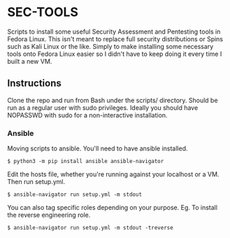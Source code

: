 # SEC-TOOLS

Scripts to install some useful Security Assessment and Pentesting tools in Fedora Linux.
This isn't meant to replace full security distributions or Spins such as Kali Linux or the like. Simply to make installing some necessary tools onto Fedora Linux easier so I didn't have to keep doing it every time I built a new VM.

## Instructions

Clone the repo and run from Bash under the scripts/ directory.
Should be run as a regular user with sudo privileges. Ideally you should have NOPASSWD with sudo for a non-interactive installation.


### Ansible

Moving scripts to ansible. You'll need to have ansible installed.

```
$ python3 -m pip install ansible ansible-navigator
```

Edit the hosts file, whether you're running against your localhost or a VM. Then run setup.yml.

```
$ ansible-navigator run setup.yml -m stdout
```

You can also tag specific roles depending on your purpose. Eg. To install the reverse engineering role.

```
$ ansible-navigator run setup.yml -m stdout -treverse
```